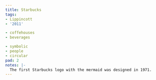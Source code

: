 ```yaml
---
title: Starbucks
tags:
- Lippincott
- '2011'

- coffehouses
- beverages

- symbolic
- people
- circular
pad: 2
notes: |-
  The first Starbucks logo with the mermaid was designed in 1971.
---
```


